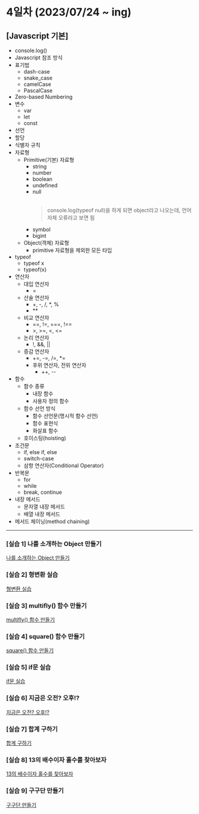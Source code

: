 # 4일차 (2023/07/24 ~ ing)

## [Javascript 기본]

- console.log()
- Javascript 참조 방식
- 표기법
  - dash-case
  - snake_case
  - camelCase
  - PascalCase
- Zero-based Numbering
- 변수
  - var
  - let
  - const
- 선언
- 할당
- 식별자 규칙
- 자료형
  - Primitive(기본) 자료형
    - string
    - number
    - boolean
    - undefined
    - null<br><br>
      > console.log(typeof null)을 하게 되면 object라고 나오는데, 언어 자체 오류라고 보면 됨
    - symbol
    - bigint
  - Object(객체) 자료형
    - primitive 자료형을 제외한 모든 타입
- typeof
  - typeof x
  - typeof(x)
- 연산자
  - 대입 연산자
    - =
  - 산술 연산자
    - +, -, /, \*, %
    - \*\*
  - 비교 연산자
    - ==, !=, ===, !==
    - \>, \>=, <, <=
  - 논리 연산자
    - !, &&, ||
  - 증감 연산자
    - +=, -=, /=, \*=
    - 후위 연산자, 전위 연산자
      - ++, --
- 함수
  - 함수 종류
    - 내장 함수
    - 사용자 정의 함수
  - 함수 선언 방식
    - 함수 선언문(명시적 함수 선언)
    - 함수 표현식
    - 화살표 함수
  - 호이스팅(hoisting)
- 조건문
  - if, else if, else
  - switch-case
  - 삼항 연산자(Conditional Operator)
- 반복문
  - for
  - while
  - break, continue
- 내장 메서드
  - 문자열 내장 메서드
  - 배열 내장 메서드
- 메서드 체이닝(method chaining)

---

### \[실습 1] 나를 소개하는 Object 만들기

[나를 소개하는 Object 만들기](./js/training1_object.js)

### \[실습 2] 형변환 실습

[형변환 실습](./js/training2_type-conversion.js)

### \[실습 3] multifly() 함수 만들기

[multifly() 함수 만들기](./js/training3_function_multifly.js)

### \[실습 4] square() 함수 만들기

[square() 함수 만들기](./js/training4_function_square.js)

### \[실습 5] if문 실습

[if문 실습](./js/training5_condition.js)

### \[실습 6] 지금은 오전? 오후!?

[지금은 오전? 오후!?](./js/training6_conditional_operator.js)

### \[실습 7] 합계 구하기

[합계 구하기](./js/training7_sum.js)

### \[실습 8] 13의 배수이자 홀수를 찾아보자

[13의 배수이자 홀수를 찾아보자](./js/training8_thirteen.js)

### \[실습 9] 구구단 만들기

[구구단 만들기](./js/training9_multiplication-table.js)
